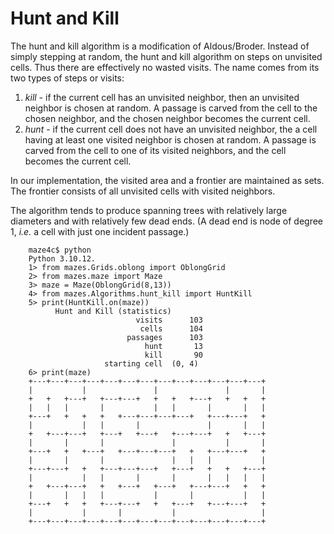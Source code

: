 # Hunt and Kill

The hunt and kill algorithm is a modification of Aldous/Broder.  Instead of simply stepping at random, the hunt and kill algorithm on steps on unvisited cells.  Thus there are effectively no wasted visits.  The name comes from its two types of steps or visits:

1. *kill* - if the current cell has an unvisited neighbor, then an unvisited neighbor is chosen at random.  A passage is carved from the cell to the chosen neighbor, and the chosen neighbor becomes the current cell.
2. *hunt* - if the current cell does not have an unvisited neighbor, the a cell having at least one visited neighbor is chosen at random.  A passage is carved from the cell to one of its visited neighbors, and the cell becomes the current cell.

In our implementation, the visited area and a frontier are maintained as sets. The frontier consists of all unvisited cells with visited neighbors.

The algorithm tends to produce spanning trees with relatively large diameters and with relatively few dead ends.  (A dead end is node of degree 1, *i.e.* a cell with just one incident passage.)

```
    maze4c$ python
    Python 3.10.12.
    1> from mazes.Grids.oblong import OblongGrid
    2> from mazes.maze import Maze
    3> maze = Maze(OblongGrid(8,13))
    4> from mazes.Algorithms.hunt_kill import HuntKill
    5> print(HuntKill.on(maze))
          Hunt and Kill (statistics)
                            visits      103
                             cells      104
                          passages      103
                              hunt       13
                              kill       90
                     starting cell  (0, 4)
    6> print(maze)
    +---+---+---+---+---+---+---+---+---+---+---+---+---+
    |           |               |               |       |
    +   +   +---+   +---+---+   +   +   +---+   +   +   +
    |   |   |       |           |   |       |       |   |
    +---+   +   +   +   +---+---+---+---+   +---+---+   +
    |           |   |       |               |       |   |
    +   +---+---+   +---+   +---+   +---+---+   +   +---+
    |       |       |               |           |       |
    +---+   +   +---+   +---+---+---+   +   +---+---+   +
    |       |       |               |   |   |           |
    +---+---+   +   +---+---+---+   +---+   +   +   +---+
    |           |   |       |       |       |   |   |   |
    +   +---+---+   +   +---+   +---+   +---+---+   +   +
    |       |   |   |           |       |           |   |
    +---+   +   +   +---+---+   +   +---+   +---+---+   +
    |           |       |           |                   |
    +---+---+---+---+---+---+---+---+---+---+---+---+---+
```